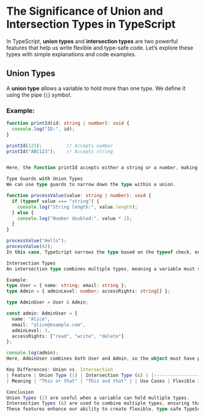 # The Significance of Union and Intersection Types in TypeScript

In TypeScript, **union types** and **intersection types** are two powerful features that help us write flexible and type-safe code. Let’s explore these types with simple explanations and code examples.

## Union Types

A **union type** allows a variable to hold more than one type. We define it using the pipe (`|`) symbol.

### Example:

```typescript
function printId(id: string | number): void {
  console.log("ID:", id);
}

printId(123);         // Accepts number
printId("ABC123");    // Accepts string


Here, the function printId accepts either a string or a number, making it flexible for different data types.

Type Guards with Union Types
We can use type guards to narrow down the type within a union.

function processValue(value: string | number): void {
  if (typeof value === "string") {
    console.log("String length:", value.length);
  } else {
    console.log("Number doubled:", value * 2);
  }
}

processValue("Hello");
processValue(42);
In this case, TypeScript narrows the type based on the typeof check, ensuring we handle strings and numbers differently.

Intersection Types
An intersection type combines multiple types, meaning a variable must satisfy all types at once. We define it using the ampersand (&) symbol.

Example:
type User = { name: string; email: string };
type Admin = { adminLevel: number; accessRights: string[] };

type AdminUser = User & Admin;

const admin: AdminUser = {
  name: "Alice",
  email: "alice@example.com",
  adminLevel: 3,
  accessRights: ["read", "write", "delete"]
};

console.log(admin);
Here, AdminUser combines both User and Admin, so the object must have properties from both types.

Key Differences: Union vs. Intersection
| Feature | Union Type (|) | Intersection Type (&) | |-----------------  |-----------------  |-----------------
| Meaning | "This or that" | "This and that" | | Use Cases | Flexible inputs, dynamic data | Combining multiple roles/structures |

Conclusion
Union Types (|) are useful when a variable can hold multiple types.
Intersection Types (&) are used to combine multiple types, ensuring that an object satisfies all constraints.
These features enhance our ability to create flexible, type-safe TypeScript applications.
